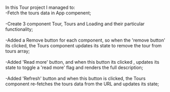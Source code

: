 In this Tour project I managed to:
<br>-Fetch the tours data in App compenent;<br>
<br>-Create 3 component Tour, Tours and Loading and their particular functionality;<br>
<br>-Added a Remove button for each component, so when the 'remove button' its clicked, the Tours component updates its state to remove the tour from tours array;<br>
<br>-Added 'Read more' button, and when this button its clicked , updates its state to toggle a 'read more' flag and renders the full description;<br>
<br>-Added 'Refresh' button and when this button is clicked, the Tours component re-fetches the tours data from the URL and updates its state;<br>
